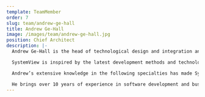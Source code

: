 ```yaml
---
template: TeamMember
order: 7
slug: team/andrew-ge-hall
title: Andrew Ge-Hall
image: /images/team/andrew-ge-hall.jpg
position: Chief Architect
description: |-
  Andrew Ge-Hall is the head of technological design and integration and oversees cybersecurity measures.

  SystemView is inspired by the latest development methods and technologies. While the front-end is intuitive and notably uncluttered, its sophisticated system architecture operates seamlessly in complex and data-rich environments. It draws from diverse healthcare source systems, translates daily operations, resource modelling and corporate reporting into a holistic operational performance management tool. It has close to real-time refresh rates and is available to thousands of users per health service, each with personalised preferences, discussion boards and email/SMS reminders.

  Andrew’s extensive knowledge in the following specialties has made SystemView possible - QlikView, Business Objects, Datawarehousing, MS SQL Server 2000-2017, SQL Server Integration Services, Java, Full Stack Devops management, Certified Scrum Master, and more.

  He brings over 10 years of experience in software development and business intelligence within the health sector, with a significant accomplishment of designing the architecture behind Gold Coast Health Service’s multi-award winning Management Information System deployed in over 60 hospitals. Remarkably, he concurrently lectured at Ballarat University and several business schools for 15 years.
---
```


